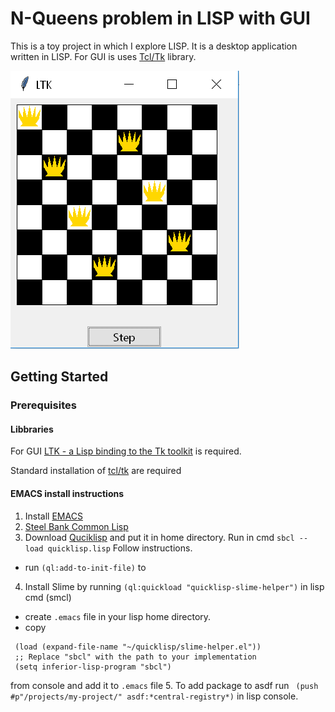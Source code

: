 # N-Queens problem in LISP with GUI 

This is a toy project in which I explore LISP. It is a desktop application written in LISP. For GUI is uses [Tcl/Tk](http://www.peter-herth.de/ltk/ltkdoc-single/) library.


![alt text](https://github.com/grajdeanserghei/n-queens-lisp/blob/master/docs/images/intermediate_solution.png "GUI")

## Getting Started

### Prerequisites

#### Libbraries
For GUI [LTK - a Lisp binding to the Tk toolkit](http://www.peter-herth.de/ltk/ltkdoc-single/) is required.

Standard installation of [tcl/tk](https://www.activestate.com/activetcl/downloads) are required 

#### EMACS install instructions
1. Install [EMACS](https://www.gnu.org/software/emacs/download.html)
2. [Steel Bank Common Lisp](http://www.sbcl.org/platform-table.html)
3. Download [Quciklisp](https://www.quicklisp.org/beta/) and put it in home directory. Run in cmd `sbcl --load quicklisp.lisp`
 Follow instructions. 
 * run `(ql:add-to-init-file)` to 
4. Install Slime by running `(ql:quickload "quicklisp-slime-helper")` in lisp cmd (smcl)
 * create `.emacs` file in your lisp home directory.
 * copy 
 ```
  (load (expand-file-name "~/quicklisp/slime-helper.el"))
  ;; Replace "sbcl" with the path to your implementation
  (setq inferior-lisp-program "sbcl")
  ```
  from console and add it to `.emacs` file
5. To add package to asdf run ` (push #p"/projects/my-project/" asdf:*central-registry*)` in lisp console.

###

